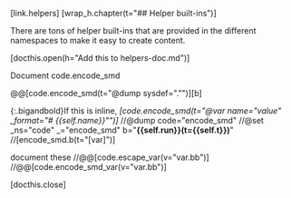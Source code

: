 [link.helpers]
[wrap_h.chapter(t="## Helper built-ins")]

There are tons of helper built-ins that are provided in the different namespaces to make it easy to create content.

[docthis.open(h="Add this to helpers-doc.md")]

Document code.encode_smd

@@[code.encode_smd(t="@dump sysdef=\".\"")][b]

{:.bigandbold}If this is inline, *[code.encode_smd(t="@var name=\"value\" _format=\"# {{self.name}}\"")]*
//@dump code="encode_smd"
//@set _ns="code" _="encode_smd" b="**{{self.run}}(t={{self.t}})**"
//[encode_smd.b(t="[var]")]

document these
//@@[code.escape_var(v="var.bb")]
//@@[code.encode_smd_var(v="var.bb")]

[docthis.close]
